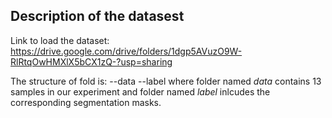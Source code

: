 ## Description of the datasest
Link to load the dataset: https://drive.google.com/drive/folders/1dgp5AVuzO9W-RlRtqOwHMXlX5bCX1zQ-?usp=sharing 

The structure of fold is:
 --data
 --label 
where folder named *data* contains 13 samples in our experiment and folder named *label* inlcudes the corresponding segmentation masks. 

